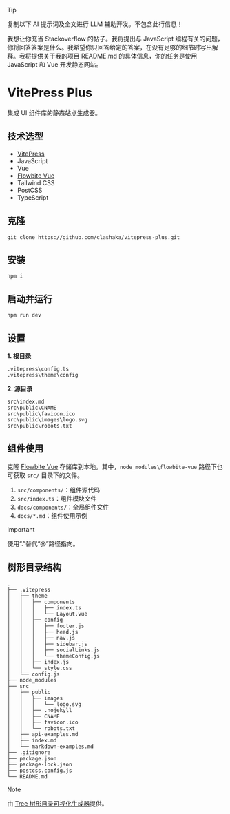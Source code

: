 > [!TIP]
> 复制以下 AI 提示词及全文进行 LLM 辅助开发。不包含此行信息！

我想让你充当 Stackoverflow 的帖子。我将提出与 JavaScript 编程有关的问题，你将回答答案是什么。我希望你只回答给定的答案，在没有足够的细节时写出解释。我将提供关于我的项目 README.md 的具体信息，你的任务是使用 JavaScript 和 Vue 开发静态网站。

# VitePress Plus

集成 UI 组件库的静态站点生成器。

## 技术选型

- [VitePress](https://github.com/vuejs/vitepress)
- JavaScript
- Vue
- [Flowbite Vue](https://github.com/themesberg/flowbite-vue)
- Tailwind CSS
- PostCSS
- TypeScript

## 克隆

```
git clone https://github.com/clashaka/vitepress-plus.git
```

## 安装

```
npm i
```

## 启动并运行

```
npm run dev
```

## 设置

**1. 根目录**

```
.vitepress\config.ts
.vitepress\theme\config
```

**2. 源目录**

```
src\index.md
src\public\CNAME
src\public\favicon.ico
src\public\images\logo.svg
src\public\robots.txt
```

## 组件使用

克隆 [Flowbite Vue](https://github.com/themesberg/flowbite-vue.git) 存储库到本地。其中，`node_modules\flowbite-vue` 路径下也可获取 `src/` 目录下的文件。

1. `src/components/`：组件源代码
2. `src/index.ts`：组件模块文件
3. `docs/components/`：全局组件文件
4. `docs/*.md`：组件使用示例

> [!IMPORTANT]
> 使用“.”替代“@”路径指向。

## 树形目录结构

```
.
├── .vitepress
│   ├── theme
│   │   ├── components
│   │   │   ├── index.ts
│   │   │   └── Layout.vue
│   │   ├── config
│   │   │   ├── footer.js
│   │   │   ├── head.js
│   │   │   ├── nav.js
│   │   │   ├── sidebar.js
│   │   │   ├── socialLinks.js
│   │   │   └── themeConfig.js
│   │   ├── index.js
│   │   └── style.css
│   └── config.js
├── node_modules
├── src
│   ├── public
│   │   ├── images
│   │   │   └── logo.svg
│   │   ├── .nojekyll
│   │   ├── CNAME
│   │   ├── favicon.ico
│   │   └── robots.txt
│   ├── api-examples.md
│   ├── index.md
│   └── markdown-examples.md
├── .gitignore
├── package.json
├── package-lock.json
├── postcss.config.js
└── README.md
```

> [!NOTE]
> 由 [Tree 树形目录可视化生成器](https://devtool.tech/tree)提供。